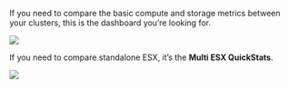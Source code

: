 If you need to compare the basic compute and storage metrics between your clusters, this is the dashboard you’re looking for.

[![](/media/vmware_multi_cluster_quickstats.png)](http://www.poligraf.io/vmware_multi_cluster_quickstats-2/)

If you need to compare standalone ESX, it’s the **Multi ESX QuickStats**.

[![](/media/vmware_multi_esx_quickstats.png)](http://www.poligraf.io/vmware_multi_esx_quickstats-2/)
